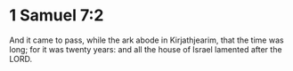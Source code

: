 # 1 Samuel 7:2

And it came to pass, while the ark abode in Kirjathjearim, that the time was long; for it was twenty years: and all the house of Israel lamented after the LORD.